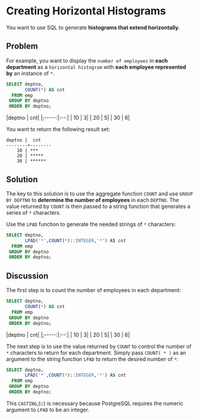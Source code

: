 # Creating Horizontal Histograms

You want to use SQL to generate **histograms that extend horizontally**.

## Problem

For example, you want to display the `number of employees` in **each department** as a `horizontal histogram` with **each employee represented by** an instance of `*`.

```SQL
SELECT deptno,
       COUNT(*) AS cnt
  FROM emp
 GROUP BY deptno
 ORDER BY deptno;
```

|deptno | cnt|
|;-----:|:--:|
|    10 |   3|
|    20 |   5|
|    30 |   6|

You want to return the following result set:

```console
deptno |  cnt
--------+--------
    10 | ***
    20 | *****
    30 | ******
```


## Solution

The key to this solution is to use the aggregate function `COUNT` and use `GROUP BY DEPTNO` to **determine the number of employees** in each `DEPTNO`. The value returned by `COUNT` is then passed to a string function that generates a series of `*` characters.

Use the `LPAD` function to generate the needed strings of `*` characters:

```SQL
SELECT deptno,
       LPAD('*',COUNT(*)::INTEGER,'*') AS cnt
  FROM emp
 GROUP BY deptno
 ORDER BY deptno;
```

## Discussion

The first step is to count the number of employees in each department:

```SQL
SELECT deptno,
       COUNT(*) AS cnt
  FROM emp
 GROUP BY deptno
 ORDER BY deptno;
```

|deptno | cnt|
|;-----:|:--:|
|    10 |   3|
|    20 |   5|
|    30 |   6|

The next step is to use the value returned by `COUNT` to control the number of `*` characters to return for each department. Simply pass `COUNT( * )` as an argument to the string function `LPAD` to return the desired number of `*`:

```SQL
SELECT deptno,
       LPAD('*',COUNT(*)::INTEGER,'*') AS cnt
  FROM emp
 GROUP BY deptno
 ORDER BY deptno;
```

This `CASTING`,(**::**) is necessary because PostgreSQL requires the numeric argument to `LPAD` to be an integer.
